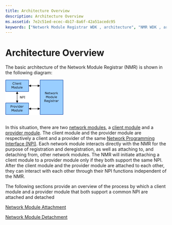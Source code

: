 ```yaml
---
title: Architecture Overview
description: Architecture Overview
ms.assetid: 7e2c51ed-ecec-4b17-8a6f-42a51acedc95
keywords: ["Network Module Registrar WDK , architecture", "NMR WDK , architecture", "architecture WDK Network Module Registrar"]
---
```


# Architecture Overview


The basic architecture of the Network Module Registrar (NMR) is shown in the following diagram:

![diagram illustrating the basic architecture of the network module registrar (nmr)](images/nmrarch.png)

```

```

In this situation, there are two [network modules](network-module.md), a [client module](client-module.md) and a [provider module](provider-module.md). The client module and the provider module are respectively a client and a provider of the same [Network Programming Interface (NPI)](network-programming-interface.md). Each network module interacts directly with the NMR for the purpose of registration and deregistration, as well as attaching to, and detaching from, other network modules. The NMR will initiate attaching a client module to a provider module only if they both support the same NPI. After the client module and the provider module are attached to each other, they can interact with each other through their NPI functions independent of the NMR.

The following sections provide an overview of the process by which a client module and a provider module that both support a common NPI are attached and detached

[Network Module Attachment](network-module-attachment.md)

[Network Module Detachment](network-module-detachment.md)

 

 





